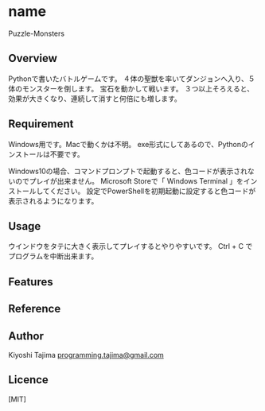 # name
Puzzle-Monsters

## Overview
Pythonで書いたバトルゲームです。
４体の聖獣を率いてダンジョンへ入り、５体のモンスターを倒します。
宝石を動かして戦います。
３つ以上そろえると、効果が大きくなり、連続して消すと何倍にも増します。

## Requirement
Windows用です。Macで動くかは不明。
exe形式にしてあるので、Pythonのインストールは不要です。

Windows10の場合、コマンドプロンプトで起動すると、色コードが表示されないのでプレイが出来ません。
Microsoft Storeで「 Windows Terminal 」をインストールしてください。
設定でPowerShellを初期起動に設定すると色コードが表示されるようになります。

## Usage
ウインドウをタテに大きく表示してプレイするとやりやすいです。
Ctrl + C でプログラムを中断出来ます。

## Features

## Reference

## Author
Kiyoshi Tajima
programming.tajima@gmail.com

## Licence
[MIT]
